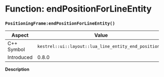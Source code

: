 
# Function: endPositionForLineEntity
### `PositioningFrame:endPositionForLineEntity()`

| Aspect | Value |
| --- | --- |
| C++ Symbol | `kestrel::ui::layout::lua_line_entity_end_position()` |
| Introduced | 0.8.0 |

**Description**


